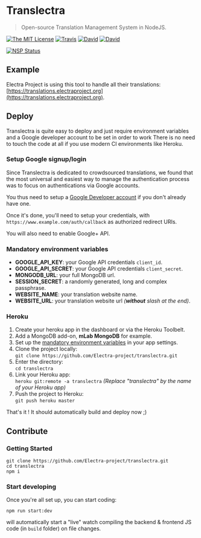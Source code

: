 # Translectra

> Open-source Translation Management System in NodeJS.

[![The MIT License](https://img.shields.io/badge/license-MIT-orange.svg?style=flat-square)](http://opensource.org/licenses/MIT)
[![Travis](https://img.shields.io/travis/Electra-project/translectra.svg?style=flat-square)](https://travis-ci.org/Electra-project/translectra)
[![David](https://img.shields.io/david/Electra-project/translectra.svg?style=flat-square)](https://david-dm.org/Electra-project/translectra)
[![David](https://img.shields.io/david/dev/Electra-project/translectra.svg?style=flat-square)](https://david-dm.org/Electra-project/translectra)

[![NSP Status](https://nodesecurity.io/orgs/ivan-gabriele/projects/9a5931e7-b38c-4e64-9a6f-c832982ab133/badge)](https://nodesecurity.io/orgs/ivan-gabriele/projects/9a5931e7-b38c-4e64-9a6f-c832982ab133)

## Example

Electra Project is using this tool to handle all their translations: [https://translations.electraproject.org](https://translations.electraproject.org).

## Deploy

Translectra is quite easy to deploy and just require environment variables and a Google developer account to be set in order to work There is no need to touch the code at all if you use modern CI environments like Heroku.

### Setup Google signup/login

Since Translectra is dedicated to crowdsourced translations, we found that the most universal and easiest way to manage the authentication process was to focus on authentications via Google accounts.

You thus need to setup a [Google Developer account](https://console.developers.google.com) if you don't already have one.

Once it's done, you'll need to setup your credentials, with `https://www.example.com/auth/callback` as authorized redirect URIs.

You will also need to enable Google+ API.

### Mandatory environment variables

- **GOOGLE_API_KEY**: your Google API credentials `client_id`.
- **GOOGLE_API_SECRET**: your Google API credentials `client_secret`.
- **MONGODB_URL**: your full MongoDB url.
- **SESSION_SECRET**: a randomly generated, long and complex passphrase.
- **WEBSITE_NAME**: your translation website name.
- **WEBSITE_URL**: your translation website url _(**without** slash at the end)_.

### Heroku

1. Create your heroku app in the dashboard or via the Heroku Toolbelt.
2. Add a MongoDB add-on, **mLab MongoDB** for example.
3. Set up the [mandatory environment variables]() in your app settings.
4. Clone the project locally:<br>
   `git clone https://github.com/Electra-project/translectra.git`
5. Enter the directory:<br>
   `cd translectra`
6. Link your Heroku app:<br>
  `heroku git:remote -a translectra` _(Replace "translectra" by the name of your Heroku app)_
7. Push the project to Heroku:<br>
   `git push heroku master`

That's it ! It should automatically build and deploy now ;)

## Contribute

### Getting Started

    git clone https://github.com/Electra-project/translectra.git
    cd translectra
    npm i

### Start developing

Once you're all set up, you can start coding:

    npm run start:dev

will automatically start a "live" watch compiling the backend & frontend JS code (in `build` folder) on file changes.
